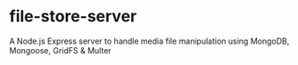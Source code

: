 # file-store-server
A Node.js Express server to handle media file manipulation using MongoDB, Mongoose, GridFS &amp; Multer
